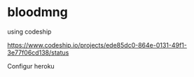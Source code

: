bloodmng
========

using codeship

https://www.codeship.io/projects/ede85dc0-864e-0131-49f1-3e77f06cd138/status

Configur heroku